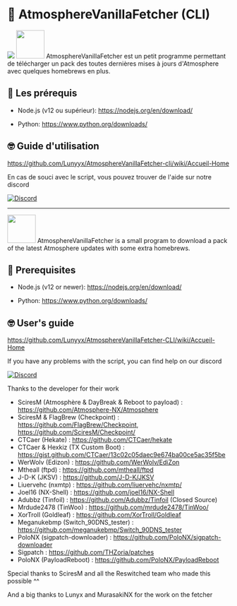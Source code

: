 ﻿# 🌌 AtmosphereVanillaFetcher (CLI)
 
<img src="https://i.imgur.com/xwhZrTP.png">

<img src="https://i.pinimg.com/originals/26/76/33/267633407021ade532c29c9ac8bcdb89.png" height="64">
AtmosphereVanillaFetcher est un petit programme permettant de télécharger un pack des toutes dernières mises à jours d'Atmosphere avec quelques homebrews en plus.

## 🔧 Les prérequis

- Node.js (v12 ou supérieur): https://nodejs.org/en/download/

- Python: https://www.python.org/downloads/

## 🤓 Guide d'utilisation

https://github.com/Lunyyx/AtmosphereVanillaFetcher-cli/wiki/Accueil-Home

En cas de souci avec le script, vous pouvez trouver de l'aide sur notre discord

[![Discord](https://img.shields.io/discord/643436008452521984.svg?logo=discord&logoColor=white&label=Discord&color=7289DA
)](https://discord.com/invite/4YkUZvC)

--------------------------

<img src="https://i.pinimg.com/originals/2e/27/30/2e2730e0f69823b94989647b08806203.png" height="64">
AtmosphereVanillaFetcher is a small program to download a pack of the latest Atmosphere updates with some extra homebrews.

## 🔧 Prerequisites

- Node.js (v12 or newer): https://nodejs.org/en/download/

- Python: https://www.python.org/downloads/

## 🤓 User's guide

https://github.com/Lunyyx/AtmosphereVanillaFetcher-CLI/wiki/Accueil-Home

If you have any problems with the script, you can find help on our discord

[![Discord](https://img.shields.io/discord/643436008452521984.svg?logo=discord&logoColor=white&label=Discord&color=7289DA
)](https://discord.com/invite/4YkUZvC)


Thanks to the developer for their work

- SciresM (Atmosphère & DayBreak & Reboot to payload) : https://github.com/Atmosphere-NX/Atmosphere
- SciresM & FlagBrew (Checkpoint) : https://github.com/FlagBrew/Checkpoint, https://github.com/SciresM/Checkpoint/
- CTCaer (Hekate) : https://github.com/CTCaer/hekate
- CTCaer & Hexkiz (TX Custom Boot) : https://gist.github.com/CTCaer/13c02c05daec9e674ba00ce5ac35f5be
- WerWolv (Edizon) : https://github.com/WerWolv/EdiZon
- Mtheall (ftpd) : https://github.com/mtheall/ftpd
- J-D-K (JKSV) : https://github.com/J-D-K/JKSV
- Liuervehc (nxmtp) : https://github.com/liuervehc/nxmtp/
- Joel16 (NX-Shell) : https://github.com/joel16/NX-Shell
- Adubbz (Tinfoil) : https://github.com/Adubbz/Tinfoil (Closed Source)
- Mrdude2478 (TinWoo) : https://github.com/mrdude2478/TinWoo/
- XorTroll (Goldleaf) : https://github.com/XorTroll/Goldleaf
- Meganukebmp (Switch_90DNS_tester) : https://github.com/meganukebmp/Switch_90DNS_tester
- PoloNX (sigpatch-downloader) : https://github.com/PoloNX/sigpatch-downloader
- Sigpatch : https://github.com/THZoria/patches
- PoloNX (PayloadReboot) : https://github.com/PoloNX/PayloadReboot

Special thanks to SciresM and all the Reswitched team who made this possible ^^

And a big thanks to Lunyx and MurasakiNX for the work on the fetcher
